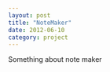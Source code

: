 ```yaml
---
layout: post
title: "NoteMaker"
date: 2012-06-10
category: project
---
```


Something about note maker